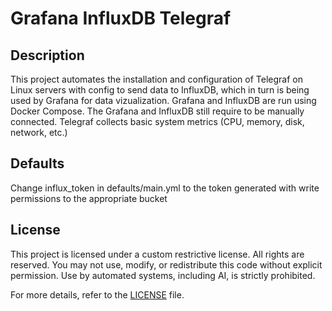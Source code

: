 # Grafana InfluxDB Telegraf

## Description

This project automates the installation and configuration of Telegraf on Linux servers with config to send data to InfluxDB, which in turn is being used by Grafana for data vizualization. Grafana and InfluxDB are run using Docker Compose. The Grafana and InfluxDB still require to be manually connected. Telegraf collects basic system metrics (CPU, memory, disk, network, etc.)

## Defaults

Change influx_token in defaults/main.yml to the token generated with write permissions to the appropriate bucket

## License

This project is licensed under a custom restrictive license. All rights are reserved. You may not use, modify, or redistribute this code without explicit permission. Use by automated systems, including AI, is strictly prohibited.

For more details, refer to the [LICENSE](./LICENSE) file.
